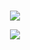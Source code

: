 <p align="center">

<br>
  <img src='https://github-readme-stats.vercel.app/api?username=lownamer&show_icons=true&theme=tokyonight'>

<p align="center">
  <img src='https://i.ibb.co/S5dLgbk/HVxrRmc.gif'>

 

